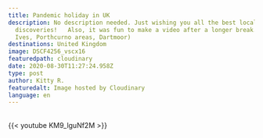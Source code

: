 ```yaml
---
title: Pandemic holiday in UK
description: No description needed. Just wishing you all the best local
  discoveries!   Also, it was fun to make a video after a longer break.   (St.
  Ives, Porthcurno areas, Dartmoor)
destinations: United Kingdom
image: DSCF4256_vscx16
featuredpath: cloudinary
date: 2020-08-30T11:27:24.958Z
type: post
author: Kitty R.
featuredalt: Image hosted by Cloudinary
language: en
---
```



<br>{{< youtube KM9_lguNf2M >}}</br>